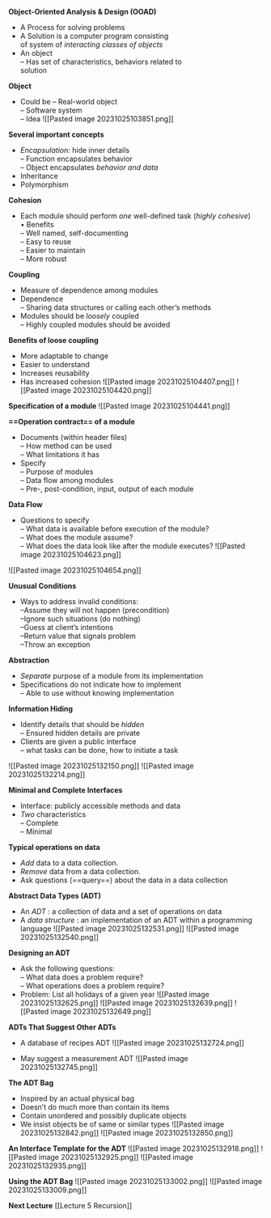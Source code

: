 **Object-Oriented Analysis & Design (OOAD)**
* A Process for solving problems
* A Solution is a computer program consisting  
of system of _interacting classes of objects_
* An object  
	– Has set of characteristics, behaviors related to  
	solution

**Object**
* Could be
	– Real-world object  
	– Software system  
	– Idea
	![[Pasted image 20231025103851.png]]

**Several important concepts**

* _Encapsulation_: hide inner details  
	– Function encapsulates behavior  
	– Object encapsulates _behavior and data_  
* Inheritance  
* Polymorphism

**Cohesion**
* Each module should perform _one_ well-defined task (_highly cohesive_)  
• Benefits  
	– Well named, self-documenting  
	– Easy to reuse  
	– Easier to maintain  
	– More robust

**Coupling**
* Measure of dependence among modules  
* Dependence  
	– Sharing data structures or calling each other’s methods  
* Modules should be _loosely_ coupled  
	– Highly coupled modules should be avoided

**Benefits of loose coupling**
* More adaptable to change  
* Easier to understand  
* Increases reusability  
* Has increased cohesion
![[Pasted image 20231025104407.png]]
![[Pasted image 20231025104420.png]]

**Specification of a module**
![[Pasted image 20231025104441.png]]

**==Operation contract== of a module**
* Documents (within header files)  
	– How method can be used  
	– What limitations it has  
* Specify  
	– Purpose of modules  
	– Data flow among modules  
	– Pre-, post-condition, input, output of each module

**Data Flow**
* Questions to specify  
	– What data is available before execution of the module?  
	– What does the module assume?  
	– What does the data look like after the module executes?  ![[Pasted image 20231025104623.png]]

![[Pasted image 20231025104654.png]]

**Unusual Conditions** 
* Ways to address invalid conditions:  
	–Assume they will not happen (precondition)  
	–Ignore such situations (do nothing)  
	–Guess at client’s intentions  
	–Return value that signals problem  
	–Throw an exception

**Abstraction**
* _Separate_ purpose of a module from its implementation  
* Specifications do not indicate how to implement  
	– Able to use without knowing implementation

**Information Hiding**
*  Identify details that should be _hidden_  
	– Ensured hidden details are private  
*  Clients are given a public interface  
	– what tasks can be done, how to initiate a task

![[Pasted image 20231025132150.png]]
![[Pasted image 20231025132214.png]]

**Minimal and Complete Interfaces**
*  Interface: publicly accessible methods and data  
*  _Two_ characteristics  
	– Complete  
	– Minimal

**Typical operations on data**
* _Add_ data to a data collection.  
* _Remove_ data from a data collection.  
* Ask questions (==query==) about the data in a data collection

**Abstract Data Types (ADT)**

* An _ADT_ : a collection of data and a set of operations on data  
*  A _data structure_ : an implementation of an ADT within a programming language
![[Pasted image 20231025132531.png]]
![[Pasted image 20231025132540.png]]

**Designing an ADT**
* Ask the following questions:  
	– What data does a problem require?  
	– What operations does a problem require?  
*  Problem: List all holidays of a given year
![[Pasted image 20231025132625.png]]
![[Pasted image 20231025132639.png]]
![[Pasted image 20231025132649.png]]

**ADTs That Suggest Other ADTs**
* A database of recipes ADT
![[Pasted image 20231025132724.png]]

* May suggest a measurement ADT
![[Pasted image 20231025132745.png]]

**The ADT Bag**

* Inspired by an actual physical bag  
* Doesn’t do much more than contain its items  
* Contain unordered and possibly duplicate objects  
* We insist objects be of same or similar types
![[Pasted image 20231025132842.png]]
![[Pasted image 20231025132850.png]]

**An Interface Template for the ADT**
![[Pasted image 20231025132918.png]]
![[Pasted image 20231025132925.png]]
![[Pasted image 20231025132935.png]]

**Using the ADT Bag**
![[Pasted image 20231025133002.png]]
![[Pasted image 20231025133009.png]]

**Next Lecture**
[[Lecture 5 Recursion]]



